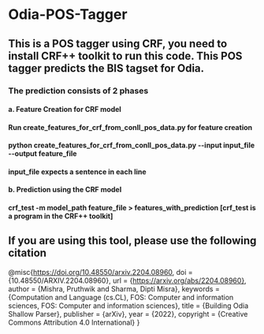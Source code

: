# Odia-POS-Tagger
## This is a POS tagger using CRF, you need to install CRF++ toolkit to run this code. This POS tagger predicts the BIS tagset for Odia.
### The prediction consists of 2 phases
#### a. Feature Creation for CRF model
#### Run create_features_for_crf_from_conll_pos_data.py for feature creation
#### python create_features_for_crf_from_conll_pos_data.py --input input_file --output feature_file
#### input_file expects a sentence in each line
#### b. Prediction using the CRF model
#### crf_test -m model_path feature_file > features_with_prediction [crf_test is a program in the CRF++ toolkit]
## If you are using this tool, please use the following citation
@misc{https://doi.org/10.48550/arxiv.2204.08960,
  doi = {10.48550/ARXIV.2204.08960},
  url = {https://arxiv.org/abs/2204.08960},
  author = {Mishra, Pruthwik and Sharma, Dipti Misra},
  keywords = {Computation and Language (cs.CL), FOS: Computer and information sciences, FOS: Computer and information sciences},
  title = {Building Odia Shallow Parser},
  publisher = {arXiv},
  year = {2022},
  copyright = {Creative Commons Attribution 4.0 International}
} 
